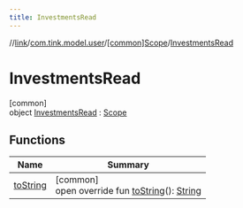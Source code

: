 ```yaml
---
title: InvestmentsRead
---
```

//[link](../../../../index.html)/[com.tink.model.user](../../index.html)/[[common]Scope](../index.html)/[InvestmentsRead](index.html)



# InvestmentsRead



[common]\
object [InvestmentsRead](index.html) : [Scope](../index.html)



## Functions


| Name | Summary |
|---|---|
| [toString](../to-string.html) | [common]<br>open override fun [toString](../to-string.html)(): [String](https://kotlinlang.org/api/latest/jvm/stdlib/kotlin/-string/index.html) |

